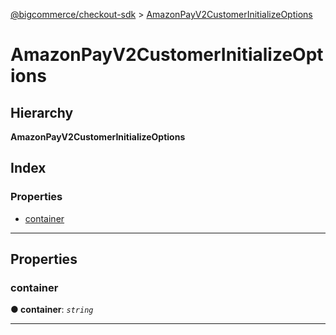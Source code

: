 [@bigcommerce/checkout-sdk](../README.md) > [AmazonPayV2CustomerInitializeOptions](../interfaces/amazonpayv2customerinitializeoptions.md)

# AmazonPayV2CustomerInitializeOptions

## Hierarchy

**AmazonPayV2CustomerInitializeOptions**

## Index

### Properties

* [container](amazonpayv2customerinitializeoptions.md#container)

---

## Properties

<a id="container"></a>

###  container

**● container**: *`string`*

___

